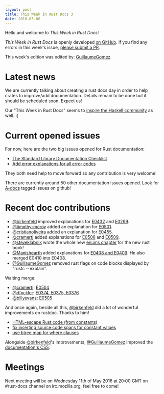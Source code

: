 ```yaml
---
layout: post
title: This Week in Rust Docs 3
date: 2016-05-08
---
```


Hello and welcome to *This Week in Rust Docs*!

*This Week in Rust Docs* is openly developed [on GitHub](https://github.com/GuillaumeGomez/this-week-in-rust-docs).
If you find any errors in this week's issue, [please submit a PR](https://github.com/GuillaumeGomez/this-week-in-rust-docs/pulls).

This week's edition was edited by: [GuillaumeGomez](https://github.com/GuillaumeGomez).

# Latest news

We are currently talking about creating a rust docs day in order to help crates to improve/add documentation. Details remain to be done but it should be scheduled soon. Expect us!

Our "This Week in Rust Docs" seems to [inspire the Haskell community](https://www.reddit.com/r/haskell/comments/4hmjnp/this_week_in_haskell_docs/) as well. :)

# Current opened issues

For now, here are the two big issues opened for Rust documentation:

 * [The Standard Library Documentation Checklist](https://github.com/rust-lang/rust/issues/29329)
 * [Add error explanations for all error codes](https://github.com/rust-lang/rust/issues/32777)

They both need help to move forward so any contribution is very welcome!

There are currently around 50 other documentation issues opened. Look for [A-docs](https://github.com/rust-lang/rust/issues?q=is%3Aopen+is%3Aissue+label%3AA-docs) tagged issues on github!

# Recent doc contributions

* [@birkenfeld](https://github.com/birkenfeld) improved explanations for [E0432](https://github.com/rust-lang/rust/pull/33220) and [E0269](https://github.com/rust-lang/rust/pull/33224).
* [@timothy-mcroy](https://github.com/timothy-mcroy) added an explanation for [E0501](https://github.com/rust-lang/rust/pull/33294#event-650972625).
* [@cristianoliveira](https://github.com/cristianoliveira) added an explanation for [E0455](https://github.com/rust-lang/rust/pull/33393).
* [@cramertj](https://github.com/cramertj) added explanations for [E0506](https://github.com/rust-lang/rust/pull/33384) and [E0509](https://github.com/rust-lang/rust/pull/33383).
* [@steveklabnik](https://github.com/steveklabnik) wrote the whole new [enums chapter](https://github.com/rust-lang/book/pull/98/files) for the new rust book!
* [@Manishearth](https://github.com/Manishearth) added explanations for [E0408 and E0409](https://github.com/rust-lang/rust/pull/33493). He also merged E0410 into E0408.
* [@GuillaumeGomez](https://github.com/rust-lang/rust/pull/33410) removed rust flags on code blocks displayed by "rustc --explain".

Waiting merge:
* [@cramertj](https://github.com/cramertj): [E0504](https://github.com/rust-lang/rust/pull/33386)
* [@dfockler](https://github.com/dfockler): [E0374, E0375, E0376](https://github.com/rust-lang/rust/pull/33415)
* [@billyevans](https://github.com/billyevans): [E0505](https://github.com/rust-lang/rust/pull/33475)

And once again, beside all this, [@birkenfeld](https://github.com/birkenfeld) did a lot of wonderful improvements on rustdoc. Thanks to him!
* [HTML-escape Rust code (from constants)](https://github.com/rust-lang/rust/pull/33372)
* [fix inserting source code spans for constant values](https://github.com/rust-lang/rust/pull/33371)
* [use btree map for where clauses](https://github.com/rust-lang/rust/pull/33373)

Alongside [@birkenfeld](https://github.com/birkenfeld)'s improvements, [@GuillaumeGomez](https://github.com/rust-lang/rust/pull/33410) improved the [documentation's CSS](https://github.com/rust-lang/rust/pull/33431).

# Meetings

Next meeting will be on Wednesday 11th of May 2016 at 20:00 GMT on #rust-docs channel on irc.mozilla.org, feel free to come!
